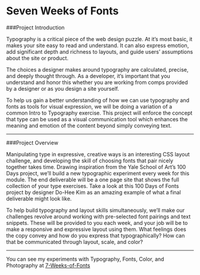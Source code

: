 # Seven Weeks of Fonts

###Project Introduction

Typography is a critical piece of the web design puzzle. At it’s most basic, it makes your site easy to read and understand. It can also express emotion, add significant depth and richness to layouts, and guide users’ assumptions about the site or product.

The choices a designer makes around typography are calculated, precise, and deeply thought through. As a developer, it’s important that you understand and honor this whether you are working from comps provided by a designer or as you design a site yourself.

To help us gain a better understanding of how we can use typography and fonts as tools for visual expression, we will be doing a variation of a common Intro to Typography exercise. This project will enforce the concept that type can be used as a visual communication tool which enhances the meaning and emotion of the content beyond simply conveying text.

---
###Project Overview

Manipulating type in expressive, creative ways is an interesting CSS layout challenge, and developing the skill of choosing fonts that pair nicely together takes time. Drawing inspiration from the Yale School of Art’s 100 Days project, we’ll build a new typographic experiment every week for this module. The end deliverable will be a one page site that shows the full collection of your type exercises. Take a look at this 100 Days of Fonts project by designer Do-Hee Kim as an amazing example of what a final deliverable might look like.

To help build typography and layout skills simultaneously, we’ll make our challenges revolve around working with pre-selected font pairings and text snippets. These will be provided to you each week, and your job will be to make a responsive and expressive layout using them. What feelings does the copy convey and how do you express that typographically? How can that be communicated through layout, scale, and color?

---
You can see my experiments with Typography, Fonts, Color, and Photography at [7-Weeks-of-Fonts](https://kswhyte.github.io/7-weeks-of-fonts/)

